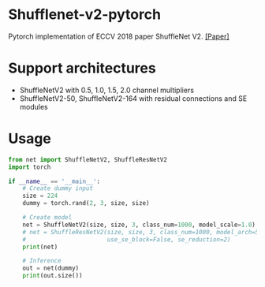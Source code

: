 # Shufflenet-v2-pytorch
Pytorch implementation of ECCV 2018 paper ShuffleNet V2. [[Paper]](https://arxiv.org/abs/1807.11164)

# Support architectures
  * ShuffleNetV2 with 0.5, 1.0, 1.5, 2.0 channel multipliers
  * ShuffleNetV2-50, ShuffleNetV2-164 with residual connections and SE modules

# Usage
```python
from net import ShuffleNetV2, ShuffleResNetV2
import torch

if __name__ == '__main__':
    # Create dummy input
    size = 224
    dummy = torch.rand(2, 3, size, size)

    # Create model
    net = ShuffleNetV2(size, size, 3, class_num=1000, model_scale=1.0)
    # net = ShuffleResNetV2(size, size, 3, class_num=1000, model_arch=50,
    #                       use_se_block=False, se_reduction=2)
    print(net)

    # Inference
    out = net(dummy)
    print(out.size())
```
